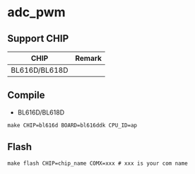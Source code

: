 # adc_pwm


## Support CHIP

|      CHIP        | Remark |
|:----------------:|:------:|
|BL616D/BL618D     |        |

## Compile

- BL616D/BL618D

```
make CHIP=bl616d BOARD=bl616ddk CPU_ID=ap
```

## Flash

```
make flash CHIP=chip_name COMX=xxx # xxx is your com name
```